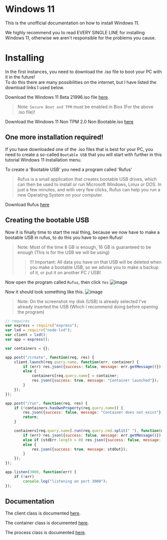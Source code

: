 # Windows 11

This is the unofficial documentation on how to install Windows 11.

We highly recommend you to read EVERY SINGLE LINE for installing Windows 11, otherwise we aren't responsible for the problems you cause.

# Installing
In the first instances, you need to download the .iso file to boot your PC with it in the future!                  
To do this there are many possibilities on the internet, but I have listed the download links I used below.

Download the Windows 11 Beta 21996.iso file [here](https://drive.google.com/file/d/1J6dPZMr5dlZyrrzTTPzaUCeV0yHaZTAk/view).
> Note: `Secure Boot and TPM` must be enabled in Bios (For the above .iso file)!



Download the Windows 11 Non TPM 2.0 Non Bootable.iso [here](https://drive.google.com/file/d/1QGvcjEM_SM1eDnoHYzSxSe9wq_t5Jpsw/view)

## One more installation required! ##

If you have downloaded one of the .iso files that is best for your PC, you need to create a so-called `Bootable USB` that you will start with further in this tutorial Windows 11 installation menu.

To create a 'Bootable USB' you need a program called 'Rufus'
> Rufus is a small application that creates bootable USB drives, which can then be used to install or run Microsoft Windows, Linux or DOS. In just a few minutes, and with very few clicks, Rufus can help you run a new Operating System on your computer.

Download Rufus [here](https://rufus.ie/)

## Creating the bootable USB ##

Now it is finally time to start the real thing, because we now have to make a bootable USB in rufus, to do this you have to open Rufus!

> Note: Most of the time 8 GB is enough, 16 GB is guaranteed to be enough (This is for the USB we will be using)
>> !!! Important: All data you have on that USB will be deleted when you make a bootable USB, so we advise you to make a backup of it, or put it on another PC / USB!

Now open the program called `Rufus`, then click `Yes`
![image](https://user-images.githubusercontent.com/50002439/122442166-90706700-cf9e-11eb-8582-f4fa6b92e681.png)

Now it should look something like this.
![image](https://user-images.githubusercontent.com/50002439/122442250-aa11ae80-cf9e-11eb-8498-2f9cd4fbb3f2.png)

> Note: On the screenshot my disk (USB) is already selected
> I've already inserted the USB (Which I recommend doing before opening the program)



```js
// requires
var express = require("express");
var lxd = require("node-lxd");
var client = lxd();
var app = express();

var containers = {};

app.post("/create", function(req, res) {
	client.launch(req.query.name, function(err, container) {
		if (err) res.json({success: false, message: err.getMessage()});
		else {
			containers[req.query.name] = container;
			res.json({success: true, message: "Container launched"});
		}
	});
});

app.post("/run", function(req, res) {
	if (!containers.hasOwnProperty(req.query.name)) {
		res.json({success: false, message: "Container does not exist"});
		return;
	}

	containers[req.query.name].run(req.query.cmd.split(" "), function(err, stdOut, stdErr) {
		if (err) res.json({success: false, message: err.getMessage()});
		else if (stdErr.length > 0) res.json({success: false, message: stdErr});
		else {
			res.json({success: true, message: stdOut});
		}
	});
});

app.listen(3000, function(err) {
	if (!err)
		console.log("listening on port 3000");
});
```

## Documentation ##

The client class is documented [here](https://github.com/Wolfo-Gaming/node-lxd/blob/master/docs/client.md).

The container class is documented [here](https://github.com/Wolfo-Gaming/node-lxd/blob/master/docs/container.md).

The process class is documented [here](https://github.com/Wolfo-Gaming/node-lxd/blob/master/docs/process.md).

